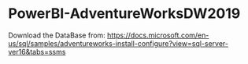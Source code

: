 # PowerBI-AdventureWorksDW2019

Download the DataBase from: https://docs.microsoft.com/en-us/sql/samples/adventureworks-install-configure?view=sql-server-ver16&tabs=ssms
